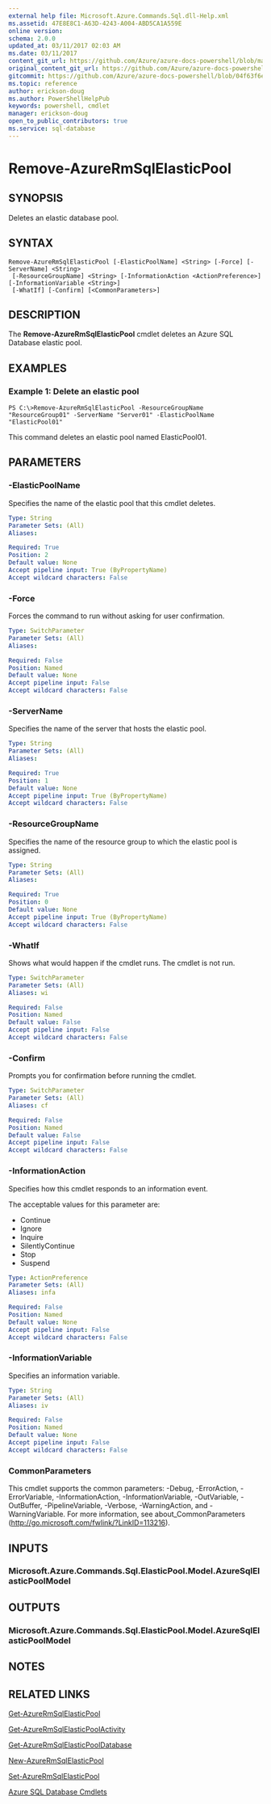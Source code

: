 ```yaml
---
external help file: Microsoft.Azure.Commands.Sql.dll-Help.xml
ms.assetid: 47E8E8C1-A63D-4243-A004-ABD5CA1A559E
online version:
schema: 2.0.0
updated_at: 03/11/2017 02:03 AM
ms.date: 03/11/2017
content_git_url: https://github.com/Azure/azure-docs-powershell/blob/master/azureps-cmdlets-docs/ResourceManager/AzureRM.Sql/v2.7.0/Remove-AzureRmSqlElasticPool.md
original_content_git_url: https://github.com/Azure/azure-docs-powershell/blob/master/azureps-cmdlets-docs/ResourceManager/AzureRM.Sql/v2.7.0/Remove-AzureRmSqlElasticPool.md
gitcommit: https://github.com/Azure/azure-docs-powershell/blob/04f63f6e685743ace2c57eb157574e34e8610b1c
ms.topic: reference
author: erickson-doug
ms.author: PowerShellHelpPub
keywords: powershell, cmdlet
manager: erickson-doug
open_to_public_contributors: true
ms.service: sql-database
---
```


# Remove-AzureRmSqlElasticPool

## SYNOPSIS
Deletes an elastic database pool.

## SYNTAX

```
Remove-AzureRmSqlElasticPool [-ElasticPoolName] <String> [-Force] [-ServerName] <String>
 [-ResourceGroupName] <String> [-InformationAction <ActionPreference>] [-InformationVariable <String>]
 [-WhatIf] [-Confirm] [<CommonParameters>]
```

## DESCRIPTION
The **Remove-AzureRmSqlElasticPool** cmdlet deletes an Azure SQL Database elastic pool.

## EXAMPLES

### Example 1: Delete an elastic pool
```
PS C:\>Remove-AzureRmSqlElasticPool -ResourceGroupName "ResourceGroup01" -ServerName "Server01" -ElasticPoolName "ElasticPool01"
```

This command deletes an elastic pool named ElasticPool01.

## PARAMETERS

### -ElasticPoolName
Specifies the name of the elastic pool that this cmdlet deletes.

```yaml
Type: String
Parameter Sets: (All)
Aliases: 

Required: True
Position: 2
Default value: None
Accept pipeline input: True (ByPropertyName)
Accept wildcard characters: False
```

### -Force
Forces the command to run without asking for user confirmation.

```yaml
Type: SwitchParameter
Parameter Sets: (All)
Aliases: 

Required: False
Position: Named
Default value: None
Accept pipeline input: False
Accept wildcard characters: False
```

### -ServerName
Specifies the name of the server that hosts the elastic pool.

```yaml
Type: String
Parameter Sets: (All)
Aliases: 

Required: True
Position: 1
Default value: None
Accept pipeline input: True (ByPropertyName)
Accept wildcard characters: False
```

### -ResourceGroupName
Specifies the name of the resource group to which the elastic pool is assigned.

```yaml
Type: String
Parameter Sets: (All)
Aliases: 

Required: True
Position: 0
Default value: None
Accept pipeline input: True (ByPropertyName)
Accept wildcard characters: False
```

### -WhatIf
Shows what would happen if the cmdlet runs.
The cmdlet is not run.

```yaml
Type: SwitchParameter
Parameter Sets: (All)
Aliases: wi

Required: False
Position: Named
Default value: False
Accept pipeline input: False
Accept wildcard characters: False
```

### -Confirm
Prompts you for confirmation before running the cmdlet.

```yaml
Type: SwitchParameter
Parameter Sets: (All)
Aliases: cf

Required: False
Position: Named
Default value: False
Accept pipeline input: False
Accept wildcard characters: False
```

### -InformationAction
Specifies how this cmdlet responds to an information event.

The acceptable values for this parameter are:

- Continue
- Ignore
- Inquire
- SilentlyContinue
- Stop
- Suspend

```yaml
Type: ActionPreference
Parameter Sets: (All)
Aliases: infa

Required: False
Position: Named
Default value: None
Accept pipeline input: False
Accept wildcard characters: False
```

### -InformationVariable
Specifies an information variable.

```yaml
Type: String
Parameter Sets: (All)
Aliases: iv

Required: False
Position: Named
Default value: None
Accept pipeline input: False
Accept wildcard characters: False
```

### CommonParameters
This cmdlet supports the common parameters: -Debug, -ErrorAction, -ErrorVariable, -InformationAction, -InformationVariable, -OutVariable, -OutBuffer, -PipelineVariable, -Verbose, -WarningAction, and -WarningVariable. For more information, see about_CommonParameters (http://go.microsoft.com/fwlink/?LinkID=113216).

## INPUTS

### Microsoft.Azure.Commands.Sql.ElasticPool.Model.AzureSqlElasticPoolModel

## OUTPUTS

### Microsoft.Azure.Commands.Sql.ElasticPool.Model.AzureSqlElasticPoolModel

## NOTES

## RELATED LINKS

[Get-AzureRmSqlElasticPool](./Get-AzureRmSqlElasticPool.md)

[Get-AzureRmSqlElasticPoolActivity](./Get-AzureRmSqlElasticPoolActivity.md)

[Get-AzureRmSqlElasticPoolDatabase](./Get-AzureRmSqlElasticPoolDatabase.md)

[New-AzureRmSqlElasticPool](./New-AzureRmSqlElasticPool.md)

[Set-AzureRmSqlElasticPool](./Set-AzureRmSqlElasticPool.md)

[Azure SQL Database Cmdlets](./AzureRM.Sql.md)


